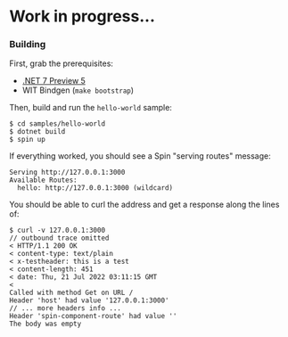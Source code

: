 # Work in progress...

### Building

First, grab the prerequisites:

- [.NET 7 Preview 5](https://dotnet.microsoft.com/en-us/download/dotnet/7.0)
- WIT Bindgen (`make bootstrap`)

Then, build and run the `hello-world` sample:

```
$ cd samples/hello-world
$ dotnet build
$ spin up
```

If everything worked, you should see a Spin "serving routes" message:

```
Serving http://127.0.0.1:3000
Available Routes:
  hello: http://127.0.0.1:3000 (wildcard)
```

You should be able to curl the address and get a response along the lines of:

```
$ curl -v 127.0.0.1:3000
// outbound trace omitted
< HTTP/1.1 200 OK
< content-type: text/plain
< x-testheader: this is a test
< content-length: 451
< date: Thu, 21 Jul 2022 03:11:15 GMT
<
Called with method Get on URL /
Header 'host' had value '127.0.0.1:3000'
// ... more headers info ...
Header 'spin-component-route' had value ''
The body was empty
```
